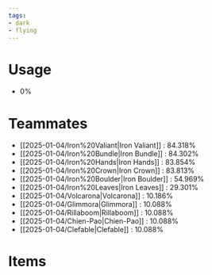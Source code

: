 ```yaml
---
tags:
- dark
- flying
---
```

# Usage
- 0%
# Teammates
- [[2025-01-04/Iron%20Valiant|Iron Valiant]] : 84.318%
- [[2025-01-04/Iron%20Bundle|Iron Bundle]] : 84.302%
- [[2025-01-04/Iron%20Hands|Iron Hands]] : 83.854%
- [[2025-01-04/Iron%20Crown|Iron Crown]] : 83.813%
- [[2025-01-04/Iron%20Boulder|Iron Boulder]] : 54.969%
- [[2025-01-04/Iron%20Leaves|Iron Leaves]] : 29.301%
- [[2025-01-04/Volcarona|Volcarona]] : 10.186%
- [[2025-01-04/Glimmora|Glimmora]] : 10.088%
- [[2025-01-04/Rillaboom|Rillaboom]] : 10.088%
- [[2025-01-04/Chien-Pao|Chien-Pao]] : 10.088%
- [[2025-01-04/Clefable|Clefable]] : 10.088%
# Items